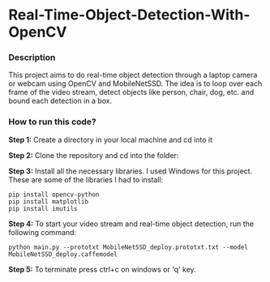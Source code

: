 # Real-Time-Object-Detection-With-OpenCV

### Description

This project aims to do real-time object detection through a laptop camera or webcam using OpenCV and MobileNetSSD. The idea is to loop over each frame of the video stream, detect objects like person, chair, dog, etc. and bound each detection in a box.

### How to run this code?

**Step 1:** Create a directory in your local machine and cd into it

**Step 2:** Clone the repository and cd into the folder:

**Step 3:** Install all the necessary libraries. I used Windows for this project. These are some of the libraries I had to install:

```
pip install opencv-python
pip install matplotlib
pip install imutils
```

**Step 4:** To start your video stream and real-time object detection, run the following command:

```
python main.py --prototxt MobileNetSSD_deploy.prototxt.txt --model MobileNetSSD_deploy.caffemodel
```

**Step 5:** To terminate press ctrl+c on windows or 'q' key.

